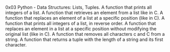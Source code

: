 0x03 Python - Data Structures: Lists, Tuples.
A function that prints all integers of a list.
A function that retrieves an element from a list like in C.
A function that replaces an element of a list at a specific position (like in C).
A function that prints all integers of a list, in reverse order.
A function that replaces an element in a list at a specific position without modifying the original list (like in C).
A function that removes all characters c and C from a string.
A function that returns a tuple with the length of a string and its first character.

